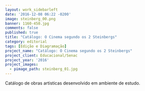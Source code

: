 ```yaml
---
layout: work_sidebarleft
date: '2016-12-08 06:22 -0200'
image: steinberg_00.png
banner: 1160-450.jpg
comments: false
published: true
title: "Catálogo: O Cinema segundo os 2 Steinbergs"
category: editorial
tags: [Edição e Diagramação]
project_name: "Catálogo: O Cinema segundo os 2 Steinbergs"
project_client: Educacional/Senac
project_year: '2016'
project_images:
  - pimage_path: steinberg_01.jpg
---
```

Catálogo de obras artisticas desenvolvido em ambiente de estudo.
